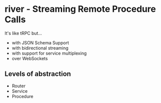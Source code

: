 # river - Streaming Remote Procedure Calls

It's like tRPC but...
- with JSON Schema Support
- with bidirectional streaming
- with support for service multiplexing
- over WebSockets

## Levels of abstraction
- Router
- Service
- Procedure